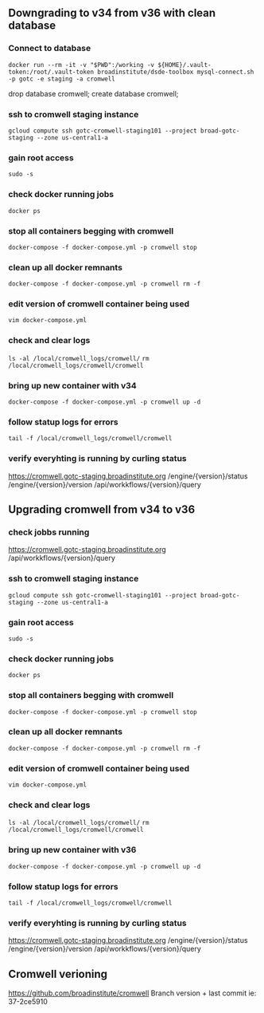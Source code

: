 ## Downgrading to v34 from v36 with clean database

### Connect to database
`docker run --rm -it -v "$PWD":/working -v ${HOME}/.vault-token:/root/.vault-token broadinstitute/dsde-toolbox mysql-connect.sh -p gotc -e staging -a cromwell`

drop database cromwell;
create database cromwell;

### ssh to cromwell staging instance

`gcloud compute ssh gotc-cromwell-staging101 --project broad-gotc-staging --zone us-central1-a`

### gain root access
`sudo -s`

### check docker running jobs
`docker ps`
### stop all containers begging with cromwell
`docker-compose -f docker-compose.yml -p cromwell stop`
### clean up all docker remnants
`docker-compose -f docker-compose.yml -p cromwell rm -f`
###  edit version of cromwell container being used
`vim docker-compose.yml`
### check and clear logs
`ls -al /local/cromwell_logs/cromwell/`
`rm /local/cromwell_logs/cromwell/cromwell`
### bring up new container with v34
`docker-compose -f docker-compose.yml -p cromwell up -d`
### follow statup logs for errors
`tail -f /local/cromwell_logs/cromwell/cromwell`

### verify everyhting is running by curling status
https://cromwell.gotc-staging.broadinstitute.org
/engine/{version}/status
/engine/{version}/version
/api/workkflows/{version}/query


## Upgrading cromwell from v34 to v36

### check jobbs running
https://cromwell.gotc-staging.broadinstitute.org
/api/workkflows/{version}/query

### ssh to cromwell staging instance

`gcloud compute ssh gotc-cromwell-staging101 --project broad-gotc-staging --zone us-central1-a`

### gain root access
`sudo -s`

### check docker running jobs
`docker ps`
### stop all containers begging with cromwell
`docker-compose -f docker-compose.yml -p cromwell stop`
### clean up all docker remnants
`docker-compose -f docker-compose.yml -p cromwell rm -f`
###  edit version of cromwell container being used
`vim docker-compose.yml`
### check and clear logs
`ls -al /local/cromwell_logs/cromwell/`
`rm /local/cromwell_logs/cromwell/cromwell`
### bring up new container with v36
`docker-compose -f docker-compose.yml -p cromwell up -d`
### follow statup logs for errors
`tail -f /local/cromwell_logs/cromwell/cromwell`

### verify everyhting is running by curling status
https://cromwell.gotc-staging.broadinstitute.org
/engine/{version}/status
/engine/{version}/version
/api/workkflows/{version}/query




## Cromwell verioning
https://github.com/broadinstitute/cromwell
Branch version + last commit
ie: 37-2ce5910
